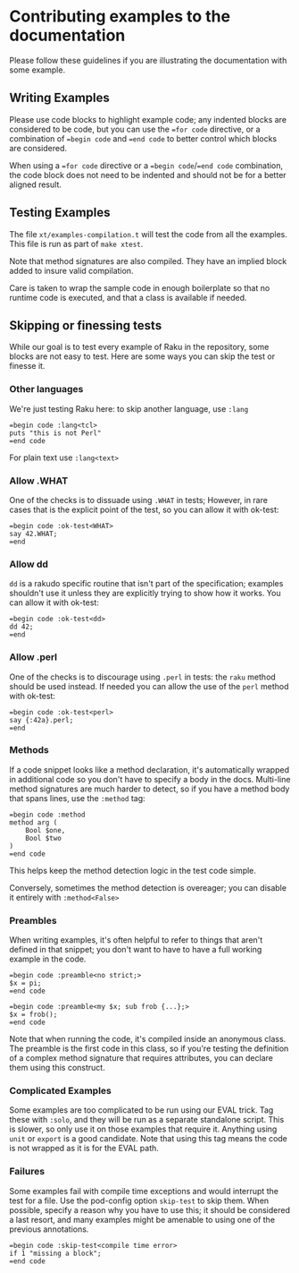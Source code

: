 # Contributing examples to the documentation

Please follow these guidelines if you are illustrating the
documentation with some example.

## Writing Examples

Please use code blocks to highlight example code; any indented blocks
are considered to be code, but you can use the `=for code` directive, or a
combination of `=begin code` and `=end code` to better control which
blocks are considered.

When using a `=for code` directive or a `=begin code`/`=end code`
combination, the code block does not need to be indented and should not
be for a better aligned result.

## Testing Examples

The file `xt/examples-compilation.t` will test the code from all the
examples. This file is run as part of `make xtest`.

Note that method signatures are also compiled. They have an implied block
added to insure valid compilation.

Care is taken to wrap the sample code in enough boilerplate so that no
runtime code is executed, and that a class is available if needed.

## Skipping or finessing tests

While our goal is to test every example of Raku in the repository, some
blocks are not easy to test. Here are some ways you can skip the test or
finesse it.

### Other languages

We're just testing Raku here: to skip another language, use `:lang`

    =begin code :lang<tcl>
    puts "this is not Perl"
    =end code

For plain text use `:lang<text>`

### Allow .WHAT

One of the checks is to dissuade using `.WHAT` in tests; However, in rare
cases that is the explicit point of the test, so you can allow it with ok-test:

    =begin code :ok-test<WHAT>
    say 42.WHAT;
    =end

### Allow dd

`dd` is a rakudo specific routine that isn't part of the specification; examples
shouldn't use it unless they are explicitly trying to show how it works.
You can allow it with ok-test:

    =begin code :ok-test<dd>
    dd 42;
    =end

### Allow .perl

One of the checks is to discourage using `.perl` in tests: the `raku`
method should be used instead.
If needed you can allow the use of the `perl` method with ok-test:

    =begin code :ok-test<perl>
    say {:42a}.perl;
    =end

### Methods

If a code snippet looks like a method declaration, it's automatically
wrapped in additional code so you don't have to specify a body in the docs.
Multi-line method signatures are much harder to detect, so if you have a
method body that spans lines, use the `:method` tag:

    =begin code :method
    method arg (
        Bool $one,
        Bool $two
    )
    =end code

This helps keep the method detection logic in the test code simple.

Conversely, sometimes the method detection is overeager; you can disable it
entirely with `:method<False>`

### Preambles

When writing examples, it's often helpful to refer to things that aren't
defined in that snippet; you don't want to have to have a full working
example in the code.

    =begin code :preamble<no strict;>
    $x = pi;
    =end code

    =begin code :preamble<my $x; sub frob {...};>
    $x = frob();
    =end code

Note that when running the code, it's compiled inside an anonymous class.
The preamble is the first code in this class, so if you're testing the
definition of a complex method signature that requires attributes, you can
declare them using this construct.

### Complicated Examples

Some examples are too complicated to be run using our EVAL trick.
Tag these with `:solo`, and they will be run as a separate standalone
script. This is slower, so only use it on those examples that require
it. Anything using `unit` or `export` is a good candidate. Note that
using this tag means the code is not wrapped as it is for the EVAL path.

### Failures

Some examples fail with compile time exceptions and would interrupt the test
for a file. Use the pod-config option `skip-test` to skip them. When possible,
specify a reason why you have to use this; it should be considered a last
resort, and many examples might be amenable to using one of the
previous annotations.

    =begin code :skip-test<compile time error>
    if 1 "missing a block";
    =end code
